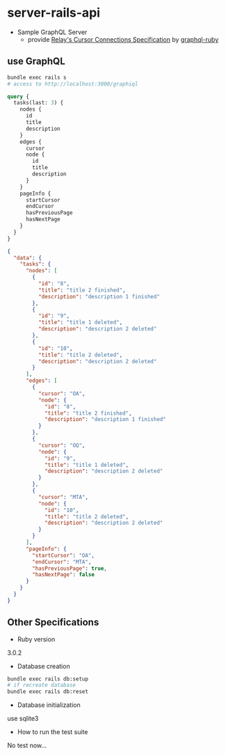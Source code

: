 # server-rails-api

- Sample GraphQL Server
  - provide [Relay's Cursor Connections Specification](https://relay.dev/graphql/connections.htm) by [graphql-ruby](https://graphql-ruby.org/pagination/connection_concepts.html)

## use GraphQL

```bash
bundle exec rails s
# access to http://localhost:3000/graphiql
```

```graphql
query {
  tasks(last: 3) {
    nodes {
      id
      title
      description
    }
    edges {
      cursor
      node {
        id
        title
        description
      }
    }
    pageInfo {
      startCursor
      endCursor
      hasPreviousPage
      hasNextPage
    }
  }
}
```
```json
{
  "data": {
    "tasks": {
      "nodes": [
        {
          "id": "8",
          "title": "title 2 finished",
          "description": "description 1 finished"
        },
        {
          "id": "9",
          "title": "title 1 deleted",
          "description": "description 2 deleted"
        },
        {
          "id": "10",
          "title": "title 2 deleted",
          "description": "description 2 deleted"
        }
      ],
      "edges": [
        {
          "cursor": "OA",
          "node": {
            "id": "8",
            "title": "title 2 finished",
            "description": "description 1 finished"
          }
        },
        {
          "cursor": "OQ",
          "node": {
            "id": "9",
            "title": "title 1 deleted",
            "description": "description 2 deleted"
          }
        },
        {
          "cursor": "MTA",
          "node": {
            "id": "10",
            "title": "title 2 deleted",
            "description": "description 2 deleted"
          }
        }
      ],
      "pageInfo": {
        "startCursor": "OA",
        "endCursor": "MTA",
        "hasPreviousPage": true,
        "hasNextPage": false
      }
    }
  }
}
```

## Other Specifications

* Ruby version

3.0.2

* Database creation

```bash
bundle exec rails db:setup
# if recreate database
bundle exec rails db:reset
```

* Database initialization

use sqlite3

* How to run the test suite

No test now...
